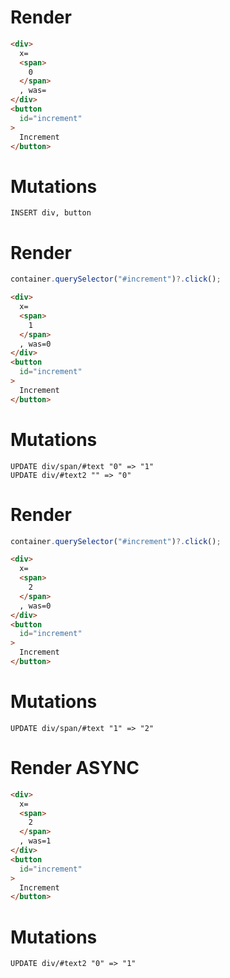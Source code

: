 # Render
```html
<div>
  x=
  <span>
    0
  </span>
  , was=‍
</div>
<button
  id="increment"
>
  Increment
</button>
```

# Mutations
```
INSERT div, button
```

# Render
```js
container.querySelector("#increment")?.click();
```
```html
<div>
  x=
  <span>
    1
  </span>
  , was=0
</div>
<button
  id="increment"
>
  Increment
</button>
```

# Mutations
```
UPDATE div/span/#text "0" => "1"
UPDATE div/#text2 "‍" => "0"
```

# Render
```js
container.querySelector("#increment")?.click();
```
```html
<div>
  x=
  <span>
    2
  </span>
  , was=0
</div>
<button
  id="increment"
>
  Increment
</button>
```

# Mutations
```
UPDATE div/span/#text "1" => "2"
```

# Render ASYNC
```html
<div>
  x=
  <span>
    2
  </span>
  , was=1
</div>
<button
  id="increment"
>
  Increment
</button>
```

# Mutations
```
UPDATE div/#text2 "0" => "1"
```